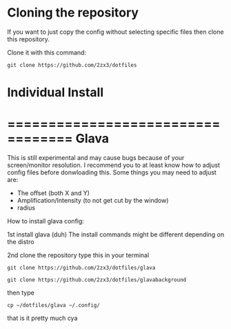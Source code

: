 <h1>Cloning the repository</h1>

If you want to just copy the config without selecting specific files then clone this repository.

Clone it with this command:
```
git clone https://github.com/2zx3/dotfiles
```

<h1>Individual Install</h1>

==================================
<b>Glava</b>
==================================
This is still experimental and may cause bugs because of your screen/monitor resolution. I recommend you to at least know how to adjust config files before donwloading this.
Some things you may need to adjust are:
- The offset (both X and Y)
- Amplification/Intensity (to not get cut by the window)
- radius

How to install glava config:

1st install glava (duh)
The install commands might be different depending on the distro

2nd clone the repository
type this in your terminal

```
git clone https://github.com/2zx3/dotfiles/glava
```
```
git clone https://github.com/2zx3/dotfiles/glavabackground
```
then type

```
cp ~/dotfiles/glava ~/.config/
```

that is it pretty much cya
